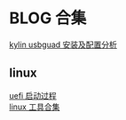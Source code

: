 # BLOG 合集

[kylin usbguad 安装及配置分析](202005/usbguard_in_kylin.md)

## linux

[uefi 启动过程](202005/uefi启动过程.md)  
[linux 工具合集](202005/linux_tools.md)  

